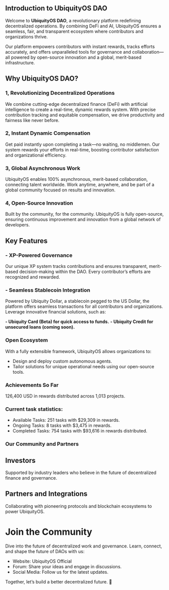 ## Introduction to UbiquityOS DAO

Welcome to **UbiquityOS DAO**, a revolutionary platform redefining decentralized operations. By combining DeFi and AI, UbiquityOS ensures a seamless, fair, and transparent ecosystem where contributors and organizations thrive.

Our platform empowers contributors with instant rewards, tracks efforts accurately, and offers unparalleled tools for governance and collaboration—all powered by open-source innovation and a global, merit-based infrastructure.


## Why UbiquityOS DAO?

  ### 1, Revolutionizing Decentralized Operations
  We combine cutting-edge decentralized finance (DeFi) with artificial intelligence to create a real-time, dynamic rewards system. With precise contribution tracking and equitable compensation, we drive productivity and fairness like never before.
  
  ### 2, Instant Dynamic Compensation
  Get paid instantly upon completing a task—no waiting, no middlemen. Our system rewards your efforts in real-time, boosting contributor satisfaction and organizational efficiency.
  
  ### 3, Global Asynchronous Work
  UbiquityOS enables 100% asynchronous, merit-based collaboration, connecting talent worldwide. Work anytime, anywhere, and be part of a global community focused on results and innovation.
  
  ### 4, Open-Source Innovation
  Built by the community, for the community. UbiquityOS is fully open-source, ensuring continuous improvement and innovation from a global network of developers.

## Key Features

### - XP-Powered Governance
Our unique XP system tracks contributions and ensures transparent, merit-based decision-making within the DAO. Every contributor’s efforts are recognized and rewarded.

### - Seamless Stablecoin Integration
Powered by Ubiquity Dollar, a stablecoin pegged to the US Dollar, the platform offers seamless transactions for all contributors and organizations. Leverage innovative financial solutions, such as:

  **- Ubiquity Card (Beta) for quick access to funds.**
  **- Ubiquity Credit for unsecured loans (coming soon).** 

### Open Ecosystem
With a fully extensible framework, UbiquityOS allows organizations to:
  - Design and deploy custom autonomous agents.
  - Tailor solutions for unique operational needs using our open-source tools.
### Achievements So Far
126,400 USD in rewards distributed across 1,013 projects.

### Current task statistics:
  - Available Tasks: 251 tasks with $29,309 in rewards.
  - Ongoing Tasks: 8 tasks with $3,475 in rewards.
  - Completed Tasks: 754 tasks with $93,616 in rewards distributed.

### Our Community and Partners

## Investors
Supported by industry leaders who believe in the future of decentralized finance and governance.

## Partners and Integrations
Collaborating with pioneering protocols and blockchain ecosystems to power UbiquityOS.

# Join the Community

Dive into the future of decentralized work and governance. Learn, connect, and shape the future of DAOs with us:

- Website: UbiquityOS Official
- Forum: Share your ideas and engage in discussions.
- Social Media: Follow us for the latest updates.

Together, let’s build a better decentralized future. 🚀
